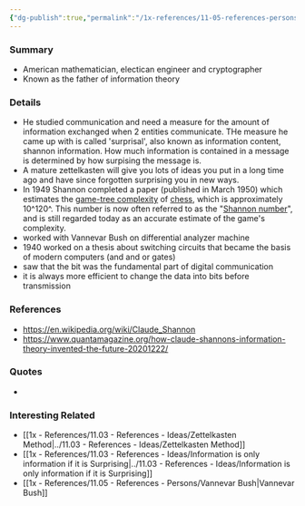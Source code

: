 ```yaml
---
{"dg-publish":true,"permalink":"/1x-references/11-05-references-persons/claude-shannon/"}
---
```



### Summary
- American  mathematician, electican engineer and cryptographer
- Known as the father of information theory

### Details
- He studied communication and need a measure for the amount of information exchanged when 2 entities communicate. THe measure he came up with is called 'surprisal', also known as information content, shannon information. How much information is contained in a message is determined by how surpising the message is.
- A mature zettelkasten will give you lots of ideas you put in a long time ago and have since forgotten surprising you in new ways.
- In 1949 Shannon completed a paper (published in March 1950) which estimates the [game-tree complexity](https://en.wikipedia.org/wiki/Game_complexity "Game complexity") of [chess](https://en.wikipedia.org/wiki/Chess "Chess"), which is approximately 10^120^. This number is now often referred to as the "[Shannon number](https://en.wikipedia.org/wiki/Shannon_number "Shannon number")", and is still regarded today as an accurate estimate of the game's complexity.
- worked with Vannevar Bush on differential analyzer machine
- 1940 worked on a thesis about switching circuits that became the basis of modern computers (and and or gates)
- saw that the bit was the fundamental part of digital communication
- it is always more efficient to change the data into bits before transmission

### References
- https://en.wikipedia.org/wiki/Claude_Shannon
- https://www.quantamagazine.org/how-claude-shannons-information-theory-invented-the-future-20201222/

### Quotes
-

### Interesting Related
- [[1x - References/11.03 - References - Ideas/Zettelkasten Method\|../11.03 - References - Ideas/Zettelkasten Method]]
- [[1x - References/11.03 - References - Ideas/Information is only information if it is Surprising\|../11.03 - References - Ideas/Information is only information if it is Surprising]]
- [[1x - References/11.05 - References - Persons/Vannevar Bush\|Vannevar Bush]]
